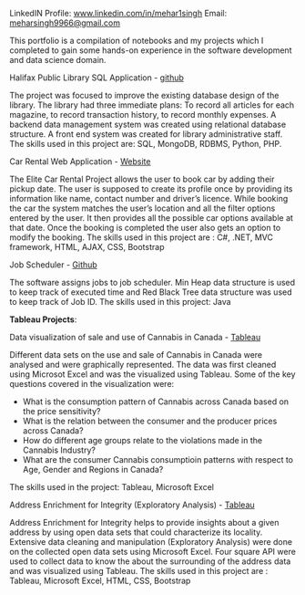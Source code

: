 LinkedIN Profile: www.linkedin.com/in/mehar1singh
Email: meharsingh9966@gmail.com


This portfolio is a compilation of notebooks and my projects which I completed to gain some hands-on experience in the software development and data science domain.


Halifax Public Library SQL Application - [github](https://github.com/Mehar-singh96/Halifax_Public_Library_PHP_SQL_Application.git)

The project was focused to improve the existing database design of the library. The library had three immediate plans: To record all articles for each magazine, to record transaction history, to record monthly expenses. A backend data management system was created using relational database structure. A front end system was created for library administrative staff. 
The skills used in this project are: SQL, MongoDB, RDBMS, Python, PHP.


Car Rental Web Application - [Website](https://ellitecarrental20191214034251.azurewebsites.net/)

The Elite Car Rental Project allows the user to book car by adding their pickup date. The user is supposed to create its profile once by providing its information like name, contact number and driver’s licence. While booking the car the system matches the user’s location and all the filter options entered by the user. It then provides all the possible car options available at that date. Once the booking is completed the user also gets an option to modify the booking. 
The skills used in this project are : C#, .NET, MVC framework, HTML, AJAX, CSS, Bootstrap



Job Scheduler - [Github](https://github.com/Mehar-singh96/Job-Schedular.git)

The software assigns jobs to job scheduler. Min Heap data structure is used to keep track of executed time and Red Black Tree data structure was used to keep track of Job ID.
The skills used in this project: Java


<B>Tableau Projects</B>:


Data visualization of sale and use of Cannabis in Canada - [Tableau](https://public.tableau.com/profile/mehar.singh#!/vizhome/DataVizArt2020/Story1?publish=yes)

Different data sets on the use and sale of Cannabis in Canada were analysed and were graphically represented. The data was first cleaned using Microsot Excel and was the visualized using Tableau. Some of the key questions covered in the visualization were:

- What is the consumption pattern of Cannabis across Canada based on the price sensitivity? 
- What is the relation between the consumer and the producer prices across Canada? 
- How do different age groups relate to the violations made in the Cannabis Industry? 
- What are the consumer Cannabis consumptioin patterns with respect to Age, Gender and Regions in Canada?  

The skills used in the project: Tableau, Microsoft Excel


Address Enrichment for Integrity (Exploratory Analysis) - [Tableau](https://public.tableau.com/views/final_hack/Sheet4?:display_count=y&:origin=viz_share_link)

Address Enrichment for Integrity helps to provide insights about a given address by using open data sets that could characterize its locality. Extensive data cleaning and manipulation (Exploratory Analysis) were done on the collected open data sets using Microsoft Excel. Four square API were used to collect data to know the about the surrounding of the address data and was visualized using Tableau.
The skills used in this project are : Tableau, Microsoft Excel, HTML, CSS, Bootstrap







